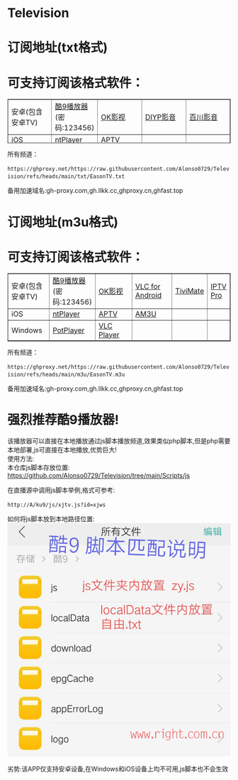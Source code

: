 # Television
# 订阅地址(txt格式)
# 可支持订阅该格式软件：
<table style="border-collapse: collapse; width: 99.9902%; height: 100px;" border="1">
<tbody>
<tr>
<td style="width: 19.7882%;"><span style="font-size: 12pt;">安卓(包含安卓TV)</span></td>
<td style="width: 20.075%;"><span style="font-size: 12pt;"><a href="https://wfy.lanzout.com/b0izqfjwb" target="_blank">酷9播放器</a> (密码:123456)</span></td>
<td style="width: 20.075%;"><span style="font-size: 12pt;"><a href="https://pan.quark.cn/s/d2d32f444901#/list/share" target="_blank">OK影视</a></span></td>
<td style="width: 19.9794%;"><span style="font-size: 12pt;"><a href="https://www.123865.com/s/PMXuVv-FUHxH" target="_blank">DIYP影音</a></span></td>
<td style="width: 19.9794%;"><span style="font-size: 12pt;"><a href="https://www.123865.com/s/PMXuVv-PUHxH" target="_blank">百川影音</a></span></td>
</tr>
<tr>
<td style="width: 19.7882%;"><span style="font-size: 12pt;">iOS</span></td>
<td style="width: 20.075%;"><span style="font-size: 12pt;"><a href="https://apps.apple.com/cn/app/ntplayer/id1613758141?platform=iphone" target="_blank">ntPlayer</a></span></td>
<td style="width: 20.075%;"><span style="font-size: 12pt;"><a href="https://apps.apple.com/cn/app/aptv/id1630403500?platform=iphone" target="_blank">APTV</a></span></td>
<td style="width: 19.9794%;">&nbsp;</td>
<td style="width: 19.9794%;">&nbsp;</td>
</tr>
</tbody>
</table>

所有频道：
<p dir="auto"><code>https://ghproxy.net/https://raw.githubusercontent.com/Alonso0729/Television/refs/heads/main/txt/EasonTV.txt</code></p>
备用加速域名:gh-proxy.com,gh.llkk.cc,ghproxy.cn,ghfast.top

# 订阅地址(m3u格式)
# 可支持订阅该格式软件：
<table style="border-collapse: collapse; width: 99.9902%;" border="1">
<tbody>
<tr>
<td style="width: 19.9794%;"><span style="font-size: 12pt;">安卓(包含安卓TV)</span></td>
<td style="width: 19.9794%;"><span style="font-size: 12pt;"><a href="https://wfy.lanzout.com/b0izqfjwb" target="_blank">酷9播放器</a> (密码:123456)</span></td>
<td style="width: 19.9794%;"><span style="font-size: 12pt;"><a href="https://pan.quark.cn/s/d2d32f444901#/list/share" target="_blank">OK影视</a></span></td>
<td style="width: 19.9794%;"><span style="font-size: 12pt;"><a href="https://www.videolan.org/vlc/download-android.html" target="_blank" rel="nofollow">VLC for Android</a>&nbsp;</span></td>
<td style="width: 10.0375%;"><span style="font-size: 12pt;"><a href="https://www.123865.com/s/PMXuVv-YUHxH" target="_blank"rel="nofollow">TiviMate</a></span></td>
<td style="width: 10.0375%;"><span style="font-size: 12pt;"><a href="https://www.123865.com/s/PMXuVv-GUHxH" target="_blank" rel="nofollow">IPTV Pro</a></span></td>
</tr>
<tr>
<td style="width: 19.9794%;"><span style="font-size: 12pt;">iOS</span></td>
<td style="width: 19.9794%;"><span style="font-size: 12pt;"><a href="https://apps.apple.com/cn/app/ntplayer/id1613758141?platform=iphone" target="_blank">ntPlayer</a></span></td>
<td style="width: 19.9794%;"><span style="font-size: 12pt;"><a href="https://apps.apple.com/cn/app/aptv/id1630403500?platform=iphone" target="_blank">APTV</a></span></td>
<td style="width: 19.9794%;"><span style="font-size: 12pt;"><a href="https://apps.apple.com/cn/app/am3u/id6443454388?platform=iphone" target="_blank" rel="nofollow">AM3U</a></span></td>
<td style="width: 10.0375%;">&nbsp;</td>
<td style="width: 10.0375%;">&nbsp;</td>
</tr>
<tr>
<td style="width: 19.9794%;"><span style="font-size: 12pt;">Windows</span></td>
<td style="width: 19.9794%;"><span style="font-size: 12pt;"><a href="https://potplayer.daum.net/" target="_blank">PotPlayer</a></span></td>
<td style="width: 19.9794%;"><span style="font-size: 12pt;"><a href="https://www.videolan.org/vlc/index.zh_CN.html" target="_blank"rel="nofollow">VLC Player</a></span></td>
<td style="width: 19.9794%;">&nbsp;</td>
<td style="width: 10.0375%;">&nbsp;</td>
<td style="width: 10.0375%;">&nbsp;</td>
</tr>
</tbody>
</table>
所有频道：
<p dir="auto"><code>https://ghproxy.net/https://raw.githubusercontent.com/Alonso0729/Television/refs/heads/main/m3u/EasonTV.m3u</code></p>

备用加速域名:gh-proxy.com,gh.llkk.cc,ghproxy.cn,ghfast.top

# 强烈推荐酷9播放器!
该播放器可以直接在本地播放通过js脚本播放频道,效果类似php脚本,但是php需要本地部署,js可直接在本地播放,优势巨大!<br>
使用方法:<br>
本仓库js脚本存放位置: https://github.com/Alonso0729/Television/tree/main/Scripts/js<br>

在直播源中调用js脚本举例,格式可参考:
<p dir="auto"><code>http://A/ku9/js/xjtv.js?id=xjws</code></p>

如何将js脚本放到本地路径位置:<br>
![image](Scripts/js/js代码使用方法.jpg)

劣势:该APP仅支持安卓设备,在Windows和iOS设备上均不可用,js脚本也不会生效</br>



